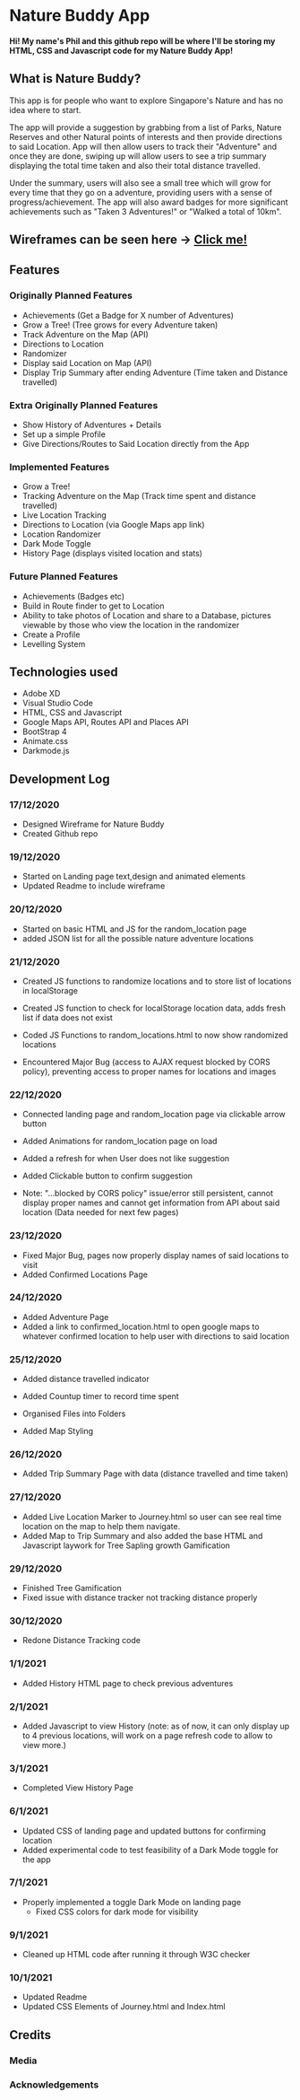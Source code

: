 # Nature Buddy App

#### Hi! My name's Phil and this github repo will be where I'll be storing my HTML, CSS and Javascript code for my Nature Buddy App!

## What is Nature Buddy?

This app is for people who want to explore Singapore's Nature and has no idea where to start. 

The app will provide a suggestion by grabbing from a list of Parks, Nature Reserves and other Natural points of interests and then provide directions to said Location. App will then allow users to track their "Adventure" and once they are done, swiping up will allow users to see a trip summary displaying the total time taken and also their total distance travelled. 

Under the summary, users will also see a small tree which will grow for every time that they go on a adventure, providing users with a sense of progress/achievement. The app will also award badges for more significant achievements such as "Taken 3 Adventures!" or "Walked a total of 10km".

## Wireframes can be seen here -> [Click me!](https://xd.adobe.com/view/25f0d503-b976-4674-a2b6-ddfd50459d92-70a3/?fullscreen#access_token=eyJ4NXUiOiJpbXNfbmExLWtleS0xLmNlciIsImFsZyI6IlJTMjU2In0.eyJpZCI6IjE2MTAyNDQ5MDE5NThfNDEzY2IzYzQtMTUwYy00OTA2LTgyZWMtNWJjZjZjN2E4YjgxX3NncDUiLCJjbGllbnRfaWQiOiJDb21ldFdlYjEiLCJ1c2VyX2lkIjoiQjBDNDc3NTM1RTlBNjc4NDBBNDk1RTdEQEFkb2JlSUQiLCJ0eXBlIjoiYWNjZXNzX3Rva2VuIiwiYXMiOiJpbXMtbmExIiwiZmciOiJWREFJTkNFQlZMRzVaUFdHQzZBM1JIUUFZRT09PT09PSIsInNpZCI6IjE2MDk5MTE1MzY3NzdfODIwNzgxYjYtNTE5My00OWFjLTk1YzQtYzk0MzhmNDI1NmJjX3NncDUiLCJtb2kiOiJkMDliNDdmNiIsImV4cGlyZXNfaW4iOiI4NjQwMDAwMCIsInNjb3BlIjoiIiwiY3JlYXRlZF9hdCI6IjE2MTAyNDQ5MDE5NTgifQ.kkFYqW6msLxYyymuIOybP6z7ZMmSJtbAHkqGNY9iGMQPu6SqVh_0pF6nuayOa9qdg-fALIqnJRr4iqZRiSy6oWJyjkC9rmdamh-_AWz8siyyWdrASaswUan2qlsooE2XI8sDZmqy4IAZWW8B2v-_okCzqouv25d4aw1f1zwxtX_1lPttYAHScK0ShEIE9qsh_7FTdBVJZQQWvuPXs8uSo2-7lrAsUMZGALfxnPPoZoBzHizN232vl-pFXlz7Jns3JBWoLlSut5a1JjF9zfzBL7AjVLjjRKdTj6tLoPxbNm6RZ8uvAUy03V9uFpNJxj4hPvTeso2L9VKDm_K-NcAn7g&token_type=bearer&expires_in=86399987)

## Features

### Originally Planned Features
* Achievements (Get a Badge for X number of Adventures)
* Grow a Tree! (Tree grows for every Adventure taken)
* Track Adventure on the Map (API)
* Directions to Location
* Randomizer 
* Display said Location on Map (API)
* Display Trip Summary after ending Adventure (Time taken and Distance travelled)

### Extra Originally Planned Features 
* Show History of Adventures + Details
* Set up a simple Profile
* Give Directions/Routes to Said Location directly from the App

### Implemented Features
* Grow a Tree!
* Tracking Adventure on the Map (Track time spent and distance travelled)
* Live Location Tracking
* Directions to Location (via Google Maps app link)
* Location Randomizer
* Dark Mode Toggle
* History Page (displays visited location and stats)

### Future Planned Features
* Achievements (Badges etc)
* Build in Route finder to get to Location
* Ability to take photos of Location and share to a Database, pictures viewable by those who view the location
in the randomizer
* Create a Profile
* Levelling System 

## Technologies used
* Adobe XD
* Visual Studio Code
* HTML, CSS and Javascript
* Google Maps API, Routes API and Places API
* BootStrap 4
* Animate.css
* Darkmode.js


## Development Log

### 17/12/2020
- Designed Wireframe for Nature Buddy 
- Created Github repo

### 19/12/2020
- Started on Landing page text,design and animated elements
- Updated Readme to include wireframe

### 20/12/2020
- Started on basic HTML and JS for the random_location page
- added JSON list for all the possible nature adventure locations

### 21/12/2020
- Created JS functions to randomize locations and to store list of locations in localStorage
- Created JS function to check for localStorage location data, adds fresh list if data does not exist

- Coded JS Functions to random_locations.html to now show randomized locations
- Encountered Major Bug (access to AJAX request blocked by CORS policy), preventing access to proper names for locations and images

### 22/12/2020
- Connected landing page and random_location page via clickable arrow button
- Added Animations for random_location page on load
- Added a refresh for when User does not like suggestion
- Added Clickable button to confirm suggestion

- Note: "...blocked by CORS policy" issue/error still persistent, cannot display proper names and cannot get information from API about said location (Data needed for next few pages)

### 23/12/2020
- Fixed Major Bug, pages now properly display names of said locations to visit
- Added Confirmed Locations Page

### 24/12/2020
- Added Adventure Page
- Added a link to confirmed_location.html to open google maps to whatever confirmed location to help user with directions to said location

### 25/12/2020
- Added distance travelled indicator
- Added Countup timer to record time spent

- Organised Files into Folders
- Added Map Styling 

### 26/12/2020
- Added Trip Summary Page with data (distance travelled and time taken)

### 27/12/2020
- Added Live Location Marker to Journey.html so user can see real time location on the map to help them navigate.
- Added Map to Trip Summary and also added the base HTML and Javascript laywork for Tree Sapling growth Gamification

### 29/12/2020
- Finished Tree Gamification 
- Fixed issue with distance tracker not tracking distance properly

### 30/12/2020
- Redone Distance Tracking code

### 1/1/2021
- Added History HTML page to check previous adventures

### 2/1/2021
- Added Javascript to view History (note: as of now, it can only display up to 4 previous locations, will work on a page refresh code to allow to view more.)

### 3/1/2021
- Completed View History Page

### 6/1/2021
- Updated CSS of landing page and updated buttons for confirming location
- Added experimental code to test feasibility of a Dark Mode toggle for the app

### 7/1/2021
- Properly implemented a toggle Dark Mode on landing page
    - Fixed CSS colors for dark mode for visibility

### 9/1/2021
-   Cleaned up HTML code after running it through W3C checker

### 10/1/2021
- Updated Readme
- Updated CSS Elements of Journey.html and Index.html

## Credits

### Media

### Acknowledgements
